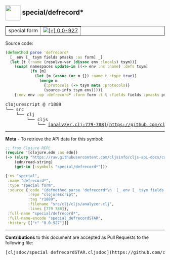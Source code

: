 ## <img width="48px" valign="middle" src="http://i.imgur.com/Hi20huC.png"> special/defrecord\*

 <table border="1">
<tr>

<td>special form</td>
<td><a href="https://github.com/cljsinfo/cljs-api-docs/tree/0.0-927"><img valign="middle" alt="[+] 0.0-927" src="https://img.shields.io/badge/+-0.0--927-lightgrey.svg"></a> </td>
</tr>
</table>






Source code:

```clj
(defmethod parse 'defrecord*
  [_ env [_ tsym fields pmasks :as form] _]
  (let [t (:name (resolve-var (dissoc env :locals) tsym))]
    (swap! namespaces update-in [(-> env :ns :name) :defs tsym]
           (fn [m]
             (let [m (assoc (or m {}) :name t :type true)]
               (merge m
                 {:protocols (-> tsym meta :protocols)}
                 (source-info tsym env)))))
    {:env env :op :defrecord* :form form :t t :fields fields :pmasks pmasks}))
```

 <pre>
clojurescript @ r1889
└── src
    └── clj
        └── cljs
            └── <ins>[analyzer.clj:779-788](https://github.com/clojure/clojurescript/blob/r1889/src/clj/cljs/analyzer.clj#L779-L788)</ins>
</pre>


---

__Meta__ - To retrieve the API data for this symbol:

```clj
;; from Clojure REPL
(require '[clojure.edn :as edn])
(-> (slurp "https://raw.githubusercontent.com/cljsinfo/cljs-api-docs/catalog/cljs-api.edn")
    (edn/read-string)
    (get-in [:symbols "special/defrecord*"]))
```

```clj
{:ns "special",
 :name "defrecord*",
 :type "special form",
 :source {:code "(defmethod parse 'defrecord*\n  [_ env [_ tsym fields pmasks :as form] _]\n  (let [t (:name (resolve-var (dissoc env :locals) tsym))]\n    (swap! namespaces update-in [(-> env :ns :name) :defs tsym]\n           (fn [m]\n             (let [m (assoc (or m {}) :name t :type true)]\n               (merge m\n                 {:protocols (-> tsym meta :protocols)}\n                 (source-info tsym env)))))\n    {:env env :op :defrecord* :form form :t t :fields fields :pmasks pmasks}))",
          :repo "clojurescript",
          :tag "r1889",
          :filename "src/clj/cljs/analyzer.clj",
          :lines [779 788]},
 :full-name "special/defrecord*",
 :full-name-encode "special_defrecordSTAR",
 :history [["+" "0.0-927"]]}

```

---

__Contributions__ to this document are accepted as Pull Requests to the following file:

 <pre>
[cljsdoc/special_defrecordSTAR.cljsdoc](https://github.com/cljsinfo/cljs-api-docs/blob/master/cljsdoc/special_defrecordSTAR.cljsdoc)
</pre>

